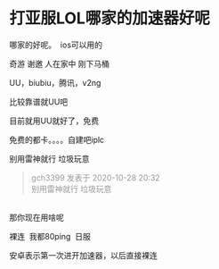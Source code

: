 # 打亚服LOL哪家的加速器好呢


哪家的好呢。&nbsp;&nbsp;ios可以用的

奇游 谢邀 人在家中 刚下马桶

UU，biubiu，腾讯，v2ng

比较靠谱就UU吧<img src="static/image/smiley/default/lol.gif" smilieid="12" border="0" alt="" /><img src="static/image/smiley/default/lol.gif" smilieid="12" border="0" alt="" /><img src="static/image/smiley/default/lol.gif" smilieid="12" border="0" alt="" /><img src="static/image/smiley/default/lol.gif" smilieid="12" border="0" alt="" />

目前就用UU就好了，免费

免费的都卡。。。。自建吧iplc

别用雷神就行 垃圾玩意

<div class="quote"><blockquote><font color="#999999">gch3399 发表于 2020-10-28 20:32</font><br />
<font color="#999999">别用雷神就行 垃圾玩意</font></blockquote></div><br />
那你现在用啥呢

裸连&nbsp;&nbsp;我都80ping&nbsp;&nbsp;日服

安卓表示第一次进开加速器，以后直接裸连
